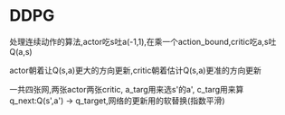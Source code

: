 # DDPG
处理连续动作的算法,actor吃s吐a(-1,1),在乘一个action_bound,critic吃a,s吐Q(a,s)

actor朝着让Q(s,a)更大的方向更新,critic朝着估计Q(s,a)更准的方向更新

一共四张网,两张actor两张critic, a_targ用来选s'的a', c_targ用来算q_next:Q(s',a') -> q_target,网络的更新用的软替换(指数平滑)
